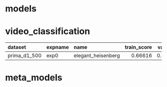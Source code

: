 # models 

# video_classification 

| dataset      | expname   | name               |   train_score |   val_score |   test_score | ref     | report                                                                                                           | description   | created    |
|:-------------|:----------|:-------------------|--------------:|------------:|-------------:|:--------|:-----------------------------------------------------------------------------------------------------------------|:--------------|:-----------|
| prima_d1_500 | exp0      | elegant_heisenberg |       0.66616 |    0.637511 |          nan | clement | [report](https://github.com/cthorey/prima/blob/master/reports/models/video_classification/elegant_heisenberg.md) | benchmark     | 11/11/2017 |

# meta_models 

